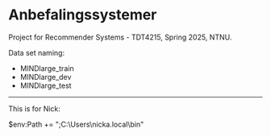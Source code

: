 # Anbefalingssystemer

Project for Recommender Systems - TDT4215, Spring 2025, NTNU.

Data set naming:

- MINDlarge_train
- MINDlarge_dev
- MINDlarge_test

--------------------------------------------------------------------
This is for Nick:

$env:Path += ";C:\Users\nicka\.local\bin"
